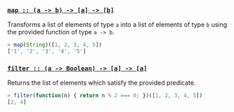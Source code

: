 ### [`map :: (a -> b) -> [a] -> [b]`](https://github.com/plaid/transcribe/blob/v0.1.0/examples/fp.js#L4)

Transforms a list of elements of type `a` into a list of elements
of type `b` using the provided function of type `a -> b`.

```javascript
> map(String)([1, 2, 3, 4, 5])
['1', '2', '3', '4', '5']
```

### [`filter :: (a -> Boolean) -> [a] -> [a]`](https://github.com/plaid/transcribe/blob/v0.1.0/examples/fp.js#L24)

Returns the list of elements which satisfy the provided predicate.

```javascript
> filter(function(n) { return n % 2 === 0; })([1, 2, 3, 4, 5])
[2, 4]
```
